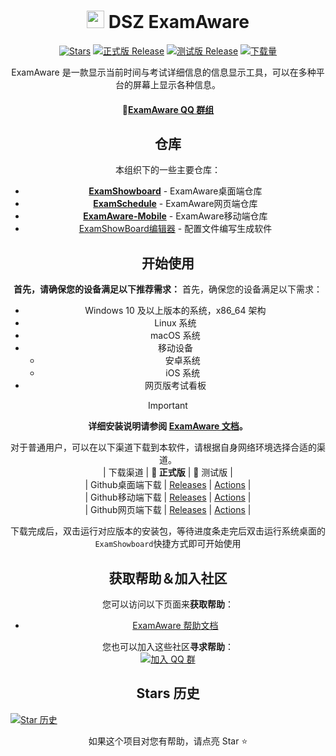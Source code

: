 <div align="center">

# <image src="https://github.com/user-attachments/assets/1f721808-121d-4e7e-94ba-ab1ebcbe89d0" height="28"/> DSZ ExamAware

[![Stars](https://img.shields.io/github/stars/ExamAware/dsz-exam-showboard?label=Stars)](https://github.com/ExamAware/dsz-exam-showboard)
[![正式版 Release](https://img.shields.io/github/v/release/ExamAware/dsz-exam-showboard?style=flat-square&color=%233fb950&label=正式版)](https://github.com/ExamAware/dsz-exam-showboard/releases/latest)
[![测试版 Release](https://img.shields.io/github/v/release/ExamAware/dsz-exam-showboard?include_prereleases&style=flat-square&label=测试版)](https://github.com/ExamAware/dsz-exam-showboard/releases/)
[![下载量](https://img.shields.io/github/downloads/ExamAware/dsz-exam-showboard/total?style=social&label=下载量&logo=github)](https://github.com/ExamAware/dsz-exam-showboard/releases/latest)

ExamAware 是一款显示当前时间与考试详细信息的信息显示工具，可以在多种平台的屏幕上显示各种信息。


#### 💬[ExamAware QQ 群组](https://qm.qq.com/q/zDiEipHsaI)

## 仓库

本组织下的一些主要仓库：

- **[ExamShowboard](https://github.com/ExamAware/dsz-exam-showboard/)** - ExamAware桌面端仓库
- **[ExamSchedule](https://github.com/ExamAware/ExamSchedule/)** - ExamAware网页端仓库
- **[ExamAware-Mobile](https://github.com/ExamAware/dsz-examaware-mobile/)** - ExamAware移动端仓库
- [ExamShowBoard编辑器](https://github.com/ExamAware/DSZExamShowBoardEditor) - 配置文件编写生成软件

## 开始使用

**首先，请确保您的设备满足以下推荐需求：**
首先，确保您的设备满足以下需求：   
 - Windows 10 及以上版本的系统，x86_64 架构   
 -  Linux 系统
 -  macOS 系统
 -  移动设备
    - 安卓系统
    - iOS 系统
 - 网页版考试看板  

> [!IMPORTANT]
> **详细安装说明请参阅 [ExamAware 文档](https://github.com/ProjectCampus-CH/exam-showboard-next/wiki/%E5%AE%89%E8%A3%85%E4%B8%8E%E5%BC%80%E5%A7%8B)。**
>

对于普通用户，可以在以下渠道下载到本软件，请根据自身网络环境选择合适的渠道。   
|   下载渠道  |  **🚀 正式版**  |   🚧 测试版   |   
| Github桌面端下载 | [Releases](https://github.com/ExamAware/dsz-exam-showboard/releases) | [Actions](https://github.com/ExamAware/dsz-exam-showboard/actions) |   
| Github移动端下载 | [Releases](https://github.com/ExamAware/dsz-examaware-mobile/releases) |      [Actions](https://github.com/ExamAware/dsz-examaware-mobile/actions) |   
| Github网页端下载 | [Releases](https://github.com/ExamAware/ExamSchedule/releases) | [Actions](https://github.com/ExamAware/ExamSchedule/actions) |    

下载完成后，双击运行对应版本的安装包，等待进度条走完后双击运行系统桌面的 `ExamShowboard`快捷方式即可开始使用

## 获取帮助＆加入社区

您可以访问以下页面来**获取帮助**：

- [ExamAware 帮助文档](https://github.com/ProjectCampus-CH/exam-showboard-next/wiki)

您也可以加入这些社区**寻求帮助**：  
[![加入 QQ 群](https://img.shields.io/badge/QQ_%E7%BE%A4-958840932-%230066cc?style=flat-square&logo=TencentQQ)](https://qm.qq.com/q/zDiEipHsaI)

## Stars 历史   

</div>

[![Star 历史](https://starchart.cc/ExamAware/dsz-exam-showboard.svg?variant=adaptive)](https://starchart.cc/ExamAware/dsz-exam-showboard)

<div align="center">

如果这个项目对您有帮助，请点亮 Star ⭐

</div>